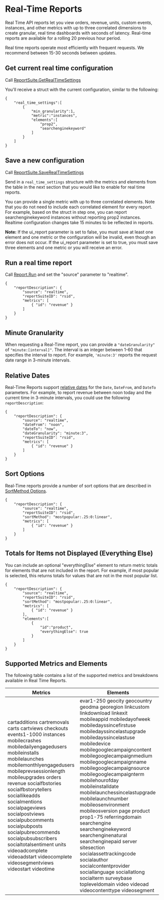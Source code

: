 # Real-Time Reports

Real Time API reports let you view orders, revenue, units, custom events, instances, and other metrics with up to three correlated dimensions to create granular, real time dashboards with seconds of latency. Real-time reports are available for a rolling 20 previous hour period.

Real time reports operate most efficiently with frequent requests. We recommend between 15-30 seconds between updates.

## Get current real time configuration 

Call [ReportSuite.GetRealTimeSettings](../admin-api/methods/report_suite/r_GetRealTimeSettings.md) 

 You'll receive a struct with the current configuration, similar to the following:

```
{
	"real_time_settings":[
		{
			"min_granularity":1,
			"metric":"instances",
			"elements":[
				"prop2",
				"searchenginekeyword"
			]
		}
	]
}
```

## Save a new configuration

Call [ReportSuite.SaveRealTimeSettings](../admin-api/methods/report_suite/r_SaveRealTimeSettings.md)

Send in a `real_time_settings` structure with the metrics and elements from the table in the next section that you would like to enable for real time reports.

You can provide a single metric with up to three correlated elements. Note that you do not need to include each correlated element for every report. For example, based on the struct in step one, you can report searchenginekeyword instances without reporting prop2 instances. Realtime configuration changes take 15 minutes to be reflected in reports.

**Note:** If the ui\_report parameter is set to false, you must save at least one element and one metric or the configuration will be invalid, even though an error does not occur. If the ui\_report parameter is set to true, you must save three elements and one metric or you will receive an error.

## Run a real time report

Call [Report.Run](methods/r_Run.md#) and set the "source" parameter to "realtime".

```
{
    "reportDescription": {
        "source": "realtime",
        "reportSuiteID": "rsid",
        "metrics": [
            { "id": "revenue" }
        ]
    }
}
```

## Minute Granularity

When requesting a Real-Time report, you can provide a `"dateGranularity"` of `"minute:[interval]"`. The interval is an integer between 1-60 that specifies the interval to report. For example, `'minute:3'` reports the request date range in 3-minute intervals.

## Relative Dates

Real-Time Reports support [relative dates](http://www.php.net/manual/en/datetime.formats.relative.php) for the `Date`, `DateFrom`, and `DateTo` parameters. For example, to report revenue between noon today and the current time in 3-minute intervals, you could use the following `reportDescription`:

```
{
    "reportDescription": {
        "source": "realtime",
        "dateFrom": "noon",
        "dateTo": "now",
        "dateGranularity": "minute:3",
        "reportSuiteID": "rsid",
        "metrics": [
            { "id": "revenue" }
        ]
    }
}
```

## Sort Options

Real-Time reports provide a number of sort options that are described in [SortMethod Options](data_types/r_reportDescription.md#section_C4F49ABA1A664EDB8BC48DF8D8F026B0).

```
{
    "reportDescription": {
        "source": "realtime",
        "reportSuiteID": "rsid",
        "sortMethod": "mostpopular:.25:0:linear",
        "metrics": [
            { "id": "revenue" }
        ]
    }
}
```

## Totals for Items not Displayed \(Everything Else\)

You can include an optional "everythingElse" element to return metric totals for elements that are not included in the report. For example, if most popular is selected, this returns totals for values that are not in the most popular list.

```
{
    "reportDescription": {
        "source": "realtime",
        "reportSuiteID": "rsid",
        "sortMethod": "mostpopular:.25:0:linear",
        "metrics": [
            { "id": "revenue" }
        ],
        "elements":[
            {
			    "id":"product",
                "everythingElse": true 
			}
        ]
    }
}
```

## Supported Metrics and Elements

The following table contains a list of the supported metrics and breakdowns available in Real Time Reports.

|Metrics|Elements|
|-------|--------|
| cartadditions cartremovals carts cartviews checkouts events1-1000 instances mobilecrashes mobiledailyengagedusers mobileinstalls mobilelaunches mobilemonthlyengagedusers mobileprevsessionlength mobileupgrades orders revenue socialfbstories socialfbstorytellers sociallikeadds socialmentions socialpageviews socialpostviews socialpubcomments socialpubposts socialpubrecommends socialpubsubscribers socialtotalsentiment units videoadcomplete videoadstart videocomplete videosegmentviews videostart videotime | evar1-250 geocity geocountry geodma georegion linkcustom linkdownload linkexit mobileappid mobiledayofweek mobiledayssincefirstuse mobiledayssincelastupgrade mobiledayssincelastuse mobiledevice mobilegooglecampaigncontent mobilegooglecampaignmedium mobilegooglecampaignname mobilegooglecampaignsource mobilegooglecampaignterm mobilehourofday mobileinstalldate mobilelaunchessincelastupgrade mobilelaunchnumber mobileosenvironment mobileosversion page product prop1-75 referringdomain searchengine searchenginekeyword searchenginenatural searchenginepaid server sitesection socialassettrackingcode socialauthor socialcontentprovider sociallanguage sociallatlong socialterm surveybase topleveldomain video videoad videocontenttype videosegment |
